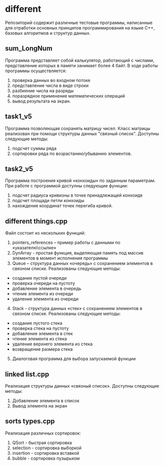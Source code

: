 # different

Репозиторий содержит различные тестовые программы, написанные для отработки основных принципов программирования на языке С++, базовых алгоритмов и структур данных.

## sum_LongNum

Программа представляет собой калькулятор, работающий с числами, представление которых в памяти занимает более 4 байт.
В ходе работы программы осуществляется:
1. проверка данных во входном потоке
2. представление числа в виде строки
3. разбиение числа на разряды
4. поразрядное применение математических операций
5. вывод результата на экран.

## task1_v5

Программа позволяющая сохранять матрицу чисел. Класс матрицы реализован при помощи структуры данных "связный список".
Доступны следующие методы:

1.	подсчет суммы ряда
2.	сортировки ряда по возрастанию/убыванию элементов.

## task2_v5

Программа построения кривой «конхоиды» по заданным параметрам.
При работе с программой доступны следующие функции:

1.	подсчет радиуса кривизны в точке принадлежащей конхоиде
2.	подсчет площади петли конхоиды
3.	нахождение координат точек перегиба кривой.

## different things.cpp

Файл состоит из нескольких функций:

1. pointers_references – пример работы с данными по «указателю\ссылке»
2. DynArray - простая функция, выделяющая память под массив элементов в момент исполнения программы
3. Queue – структура данных «очередь» с сохранением элементов в связном списке. Реализованы следующие методы:

* создание пустой очереди
* проверка очереди на пустоту
* добавление элемента в очередь
* чтение элемента из очереди
* удаление элемента из очереди

4. Stack - структура данных «стек» с сохранением элементов в связном списке. Реализованы следующие методы:

* создание пустого стека
* проверка стека на пустоту
* добавление элемента в стек
* чтение элемента из стека
* удаление верхнего элемента из стека
* возвращение размера стека

5. Диалоговая программа для выбора запускаемой функции

## linked list.cpp

Реализация структуры данных «связный список».
Доступны следующие методы:

1.	Добавление элемента в список
2.	Вывод элемента на экран

## sorts types.cpp

Реализация различных сортировок:

1. QSort - быстрая сортировка
2. selection - сортировка выборкой
3. insertion - сортировка вставкой
4. bubble - сортировка пузырьком


